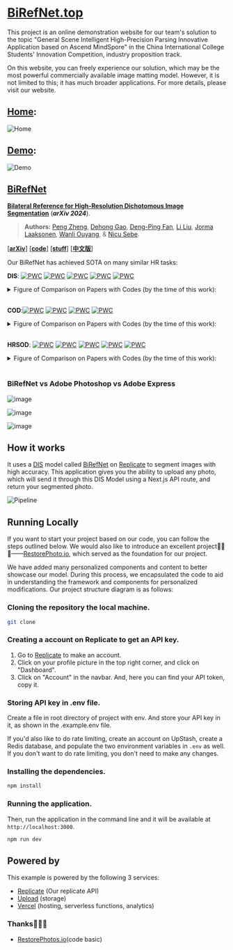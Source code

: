# [BiRefNet.top](https://www.birefnet.top)
This project is an online demonstration website for our team's solution to the topic "General Scene Intelligent High-Precision Parsing Innovative Application based on Ascend MindSpore" in the China International College Students' Innovation Competition, industry proposition track. 

On this website, you can freely experience our solution, which may be the most powerful commercially available image matting model. However, it is not limited to this; it has much broader applications. For more details, please visit our website.

## [Home](https://www.birefnet.top):

![Home](https://github.com/Wenjun-Ji/DIS/assets/128712119/14948028-ba16-48be-9ec7-696499f8a552)

## [Demo](https://www.birefnet.top/segment):

![Demo](https://github.com/Wenjun-Ji/DIS/assets/128712119/cf77b8d4-bc51-4e3a-95a6-c8d9f6b82dd3)

## [BiRefNet](https://github.com/ZhengPeng7/BiRefNet) 

[**Bilateral Reference for High-Resolution Dichotomous Image Segmentation**](https://arxiv.org/pdf/2401.03407.pdf) (___arXiv 2024___).

> **Authors:**
> [Peng Zheng](https://scholar.google.com/citations?user=TZRzWOsAAAAJ),
> [Dehong Gao](https://scholar.google.com/citations?user=0uPb8MMAAAAJ),
> [Deng-Ping Fan](https://scholar.google.com/citations?user=kakwJ5QAAAAJ),
> [Li Liu](https://scholar.google.com/citations?user=9cMQrVsAAAAJ),
> [Jorma Laaksonen](https://scholar.google.com/citations?user=qQP6WXIAAAAJ),
> [Wanli Ouyang](https://scholar.google.com/citations?user=pw_0Z_UAAAAJ), &
> [Nicu Sebe](https://scholar.google.com/citations?user=stFCYOAAAAAJ).

[[**arXiv**](https://arxiv.org/abs/2401.03407)] [[**code**](https://github.com/ZhengPeng7/BiRefNet)] [[**stuff**](https://drive.google.com/drive/folders/1s2Xe0cjq-2ctnJBR24563yMSCOu4CcxM)]  [[**中文版**](https://drive.google.com/file/d/1aBnJ_R9lbnC2dm8dqD0-pzP2Cu-U1Xpt/view?usp=drive_link)] 

Our BiRefNet has achieved SOTA on many similar HR tasks:

**DIS**: [![PWC](https://img.shields.io/endpoint.svg?url=https://paperswithcode.com/badge/bilateral-reference-for-high-resolution/dichotomous-image-segmentation-on-dis-te1)](https://paperswithcode.com/sota/dichotomous-image-segmentation-on-dis-te1?p=bilateral-reference-for-high-resolution) [![PWC](https://img.shields.io/endpoint.svg?url=https://paperswithcode.com/badge/bilateral-reference-for-high-resolution/dichotomous-image-segmentation-on-dis-te2)](https://paperswithcode.com/sota/dichotomous-image-segmentation-on-dis-te2?p=bilateral-reference-for-high-resolution) [![PWC](https://img.shields.io/endpoint.svg?url=https://paperswithcode.com/badge/bilateral-reference-for-high-resolution/dichotomous-image-segmentation-on-dis-te3)](https://paperswithcode.com/sota/dichotomous-image-segmentation-on-dis-te3?p=bilateral-reference-for-high-resolution) [![PWC](https://img.shields.io/endpoint.svg?url=https://paperswithcode.com/badge/bilateral-reference-for-high-resolution/dichotomous-image-segmentation-on-dis-te4)](https://paperswithcode.com/sota/dichotomous-image-segmentation-on-dis-te4?p=bilateral-reference-for-high-resolution) [![PWC](https://img.shields.io/endpoint.svg?url=https://paperswithcode.com/badge/bilateral-reference-for-high-resolution/dichotomous-image-segmentation-on-dis-vd)](https://paperswithcode.com/sota/dichotomous-image-segmentation-on-dis-vd?p=bilateral-reference-for-high-resolution)

<details><summary>Figure of Comparison on Papers with Codes (by the time of this work):</summary><p>
<img src="https://drive.google.com/thumbnail?id=1DLt6CFXdT1QSWDj_6jRkyZINXZ4vmyRp&sz=w1620" />
<img src="https://drive.google.com/thumbnail?id=1gn5GyKFlJbMIkre1JyEdHDSYcrFmcLD0&sz=w1620" />
<img src="https://drive.google.com/thumbnail?id=16CVYYOtafEeZhHqv0am2Daku1n_exMP6&sz=w1620" />
<img src="https://drive.google.com/thumbnail?id=10K45xwPXmaTG4Ex-29ss9payA9yBnyLn&sz=w1620" />
<img src="https://drive.google.com/thumbnail?id=16EuyqKFJOqwMmagvfnbC9hUurL9pYLLB&sz=w1620" />
</details>
<br />

**COD**:[![PWC](https://img.shields.io/endpoint.svg?url=https://paperswithcode.com/badge/bilateral-reference-for-high-resolution/camouflaged-object-segmentation-on-cod)](https://paperswithcode.com/sota/camouflaged-object-segmentation-on-cod?p=bilateral-reference-for-high-resolution) [![PWC](https://img.shields.io/endpoint.svg?url=https://paperswithcode.com/badge/bilateral-reference-for-high-resolution/camouflaged-object-segmentation-on-nc4k)](https://paperswithcode.com/sota/camouflaged-object-segmentation-on-nc4k?p=bilateral-reference-for-high-resolution) [![PWC](https://img.shields.io/endpoint.svg?url=https://paperswithcode.com/badge/bilateral-reference-for-high-resolution/camouflaged-object-segmentation-on-camo)](https://paperswithcode.com/sota/camouflaged-object-segmentation-on-camo?p=bilateral-reference-for-high-resolution) [![PWC](https://img.shields.io/endpoint.svg?url=https://paperswithcode.com/badge/bilateral-reference-for-high-resolution/camouflaged-object-segmentation-on-chameleon)](https://paperswithcode.com/sota/camouflaged-object-segmentation-on-chameleon?p=bilateral-reference-for-high-resolution)

<details><summary>Figure of Comparison on Papers with Codes (by the time of this work):</summary><p>
<img src="https://drive.google.com/thumbnail?id=1DLt6CFXdT1QSWDj_6jRkyZINXZ4vmyRp&sz=w1620" />
<img src="https://drive.google.com/thumbnail?id=1gn5GyKFlJbMIkre1JyEdHDSYcrFmcLD0&sz=w1620" />
<img src="https://drive.google.com/thumbnail?id=16CVYYOtafEeZhHqv0am2Daku1n_exMP6&sz=w1620" />
</details>
<br />

**HRSOD**: [![PWC](https://img.shields.io/endpoint.svg?url=https://paperswithcode.com/badge/bilateral-reference-for-high-resolution/rgb-salient-object-detection-on-davis-s)](https://paperswithcode.com/sota/rgb-salient-object-detection-on-davis-s?p=bilateral-reference-for-high-resolution) [![PWC](https://img.shields.io/endpoint.svg?url=https://paperswithcode.com/badge/bilateral-reference-for-high-resolution/rgb-salient-object-detection-on-hrsod)](https://paperswithcode.com/sota/rgb-salient-object-detection-on-hrsod?p=bilateral-reference-for-high-resolution) [![PWC](https://img.shields.io/endpoint.svg?url=https://paperswithcode.com/badge/bilateral-reference-for-high-resolution/rgb-salient-object-detection-on-uhrsd)](https://paperswithcode.com/sota/rgb-salient-object-detection-on-uhrsd?p=bilateral-reference-for-high-resolution) [![PWC](https://img.shields.io/endpoint.svg?url=https://paperswithcode.com/badge/bilateral-reference-for-high-resolution/salient-object-detection-on-duts-te)](https://paperswithcode.com/sota/salient-object-detection-on-duts-te?p=bilateral-reference-for-high-resolution) [![PWC](https://img.shields.io/endpoint.svg?url=https://paperswithcode.com/badge/bilateral-reference-for-high-resolution/salient-object-detection-on-dut-omron)](https://paperswithcode.com/sota/salient-object-detection-on-dut-omron?p=bilateral-reference-for-high-resolution)

<details><summary>Figure of Comparison on Papers with Codes (by the time of this work):</summary><p>
<img src="https://drive.google.com/thumbnail?id=1hNfQtlTAHT4-AVbk_47852zyRp1NOFLs&sz=w1620" />
<img src="https://drive.google.com/thumbnail?id=1bcVldUAxYkMI3OMTyaP_jNuOugDfYj-d&sz=w1620" />
<img src="https://drive.google.com/thumbnail?id=1p1zgyVz27cGEqQMtOKzm_6zoYK3Sw_Zk&sz=w1620" />
<img src="https://drive.google.com/thumbnail?id=1TubAvcoEbH_mHu3I-AxflnB71nkf35jJ&sz=w1620" />
<img src="https://drive.google.com/thumbnail?id=1A3V9HjVtcMQdnGPwuy-DBVhwKuo0q2lT&sz=w1620" />
</details>
<br />

### BiRefNet vs Adobe Photoshop vs Adobe Express

![image](https://github.com/Wenjun-Ji/DIS/assets/128712119/65a4c23e-1687-4209-bc83-0d1762a35cdf)

![image](https://github.com/Wenjun-Ji/DIS/assets/128712119/e17a3cbd-24ce-4171-b153-8b662d6ce52e)

![image](https://github.com/Wenjun-Ji/DIS/assets/128712119/377a1a52-8038-4226-9787-725aebd2bce6)

## How it works

It uses a [DIS](https://paperswithcode.com/task/dichotomous-image-segmentation) model called [BiRefNet](https://github.com/ZhengPeng7/BiRefNet) on [Replicate](https://replicate.com/) to segment images with high accuracy. This application gives you the ability to upload any photo, which will send it through this DIS Model using a Next.js API route, and return your segmented photo.

![Pipeline](https://github.com/Wenjun-Ji/DIS/assets/128712119/6f49fb9a-a24d-4fbd-85cc-0d54f2adad7c)

## Running Locally
If you want to start your project based on our code, you can follow the steps outlined below. We would also like to introduce an excellent project🥰🥰🥰——[RestorePhoto.io](https://www.restorephotos.io/), which served as the foundation for our project.

We have added many personalized components and content to better showcase our model. During this process, we encapsulated the code to aid in understanding the framework and components for personalized modifications. Our project structure diagram is as follows:

### Cloning the repository the local machine.

```bash
git clone
```

### Creating a account on Replicate to get an API key.

1. Go to [Replicate](https://replicate.com/) to make an account.
2. Click on your profile picture in the top right corner, and click on "Dashboard".
3. Click on "Account" in the navbar. And, here you can find your API token, copy it.

### Storing API key in .env file.

Create a file in root directory of project with env. And store your API key in it, as shown in the .example.env file.

If you'd also like to do rate limiting, create an account on UpStash, create a Redis database, and populate the two environment variables in `.env` as well. If you don't want to do rate limiting, you don't need to make any changes.

### Installing the dependencies.

```bash
npm install
```

### Running the application.

Then, run the application in the command line and it will be available at `http://localhost:3000`.

```bash
npm run dev
```

## Powered by

This example is powered by the following 3 services:

- [Replicate](https://replicate.com/men1scus/birefnet) (Our replicate API)
- [Upload](https://upload.io) (storage)
- [Vercel](https://vercel.com) (hosting, serverless functions, analytics)

### Thanks🥰🥰🥰
- [RestorePhotos.io](https://restorephotos.io/)(code basic)
